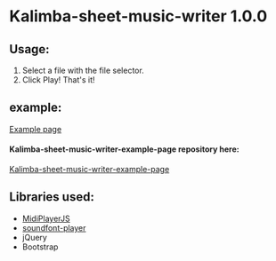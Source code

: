 # Kalimba-sheet-music-writer 1.0.0
## Usage:
1. Select a file with the file selector.
2. Click Play!
That's it!
## example:
<!--[Example page](https://urobot2011.github.io/Kalimba-sheet-music-writer/ "Example page")-->
[Example page](https://urobot2011.github.io/Kalimba-sheet-music-writer-example-page/V1.0.0/ "Example page")
#### Kalimba-sheet-music-writer-example-page repository here:
[Kalimba-sheet-music-writer-example-page](https://github.com/urobot2011/Kalimba-sheet-music-writer-example-page "Kalimba-sheet-music-writer-example-page")
## Libraries used:
* [MidiPlayerJS](https://github.com/grimmdude/MidiPlayerJS "https://github.com/grimmdude/MidiPlayerJS")
* [soundfont-player](https://github.com/danigb/soundfont-player "https://github.com/danigb/soundfont-player")
* jQuery
* Bootstrap
